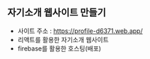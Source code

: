 ## 자기소개 웹사이트 만들기
 - 사이트 주소 : https://profile-d6371.web.app/
 - 리액트를 활용한 자기소개 웹사이트
 - firebase를 활용한 호스팅(배포)
